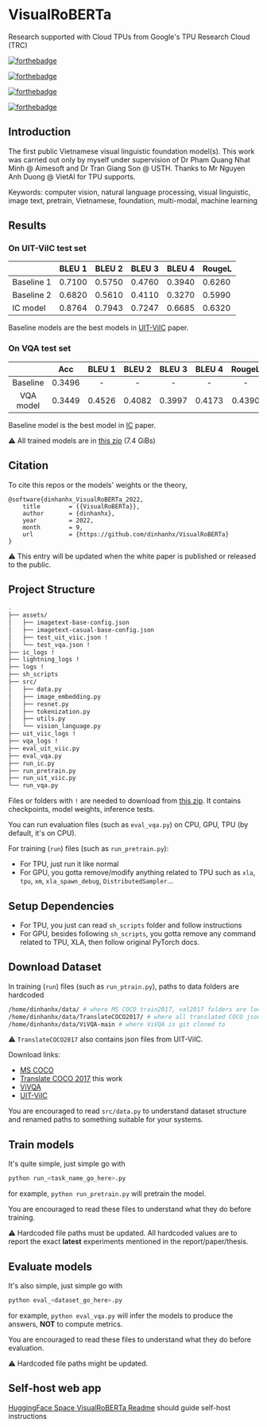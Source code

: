 # VisualRoBERTa

Research supported with Cloud TPUs from Google's TPU Research Cloud (TRC)

[![forthebadge](https://forthebadge.com/images/badges/works-on-my-machine.svg)](https://forthebadge.com)

[![forthebadge](https://forthebadge.com/images/badges/made-with-python.svg)](https://forthebadge.com)

[![forthebadge](https://forthebadge.com/images/badges/powered-by-black-magic.svg)](https://forthebadge.com)

[![forthebadge](https://img.shields.io/badge/Available%20on-HuggingFace-yellow)](https://huggingface.co/spaces/dinhanhx/VisualRoBERTa)

## Introduction

The first public Vietnamese visual linguistic foundation model(s). This work was carried out only by myself under supervision of Dr Pham Quang Nhat Minh @ Aimesoft and Dr Tran Giang Son @ USTH. Thanks to Mr Nguyen Anh Duong @ VietAI for TPU supports.

Keywords: computer vision, natural language processing, visual linguistic, image text, pretrain, Vietnamese, foundation, multi-modal, machine learning

## Results

### On UIT-ViIC test set

|            | BLEU 1 | BLEU 2 | BLEU 3 | BLEU 4 | RougeL |
|------------|--------|--------|--------|--------|--------|
| Baseline 1 | 0.7100 | 0.5750 | 0.4760 | 0.3940 | 0.6260 |
| Baseline 2 | 0.6820 | 0.5610 | 0.4110 | 0.3270 | 0.5990 |
| IC model   | 0.8764 | 0.7943 | 0.7247 | 0.6685 | 0.6320 |

Baseline models are the best models in [UIT-ViIC](https://link.springer.com/chapter/10.1007/978-3-030-63007-2_57) paper.

### On VQA test set

|           |   Acc  | BLEU 1 | BLEU 2 | BLEU 3 | BLEU 4 | RougeL |
|:---------:|:------:|:------:|:------:|:------:|:------:|:------:|
|  Baseline | 0.3496 |    -   |    -   |    -   |    -   |    -   |
| VQA model | 0.3449 | 0.4526 | 0.4082 | 0.3997 | 0.4173 | 0.4390 |

Baseline model is the best model in [IC](https://aclanthology.org/2021.paclic-1.72/) paper.

⚠ All trained models are in [this zip](https://storage.googleapis.com/dax_storage/VisualRoBERTa/release_logs.zip) (7.4 GiBs)

## Citation

To cite this repos or the models' weights or the theory,
```
@software{dinhanhx_VisualRoBERTa_2022,
	title        = {{VisualRoBERTa}},
	author       = {dinhanhx},
	year         = 2022,
	month        = 9,
	url          = {https://github.com/dinhanhx/VisualRoBERTa}
}
```

⚠ This entry will be updated when the white paper is published or released to the public.

## Project Structure

```bash
.
├── assets/
│   ├── imagetext-base-config.json
│   ├── imagetext-casual-base-config.json
│   ├── test_uit_viic.json !
│   └── test_vqa.json !
├── ic_logs !
├── lightning_logs !
├── logs !
├── sh_scripts
├── src/
│   ├── data.py
│   ├── image_embedding.py
│   ├── resnet.py
│   ├── tokenization.py
│   ├── utils.py
│   └── vision_language.py
├── uit_viic_logs !
├── vqa_logs !
├── eval_uit_viic.py
├── eval_vqa.py
├── run_ic.py
├── run_pretrain.py
├── run_uit_viic.py
└── run_vqa.py
```

Files or folders with `!` are needed to download from [this zip](https://storage.googleapis.com/dax_storage/VisualRoBERTa/release_logs.zip). It contains checkpoints, model weights, inference tests.

You can run evaluation files (such as `eval_vqa.py`) on CPU, GPU, TPU (by default, it's on CPU).

For training (`run`) files (such as `run_pretrain.py`):
- For TPU, just run it like normal
- For GPU, you gotta remove/modify anything related to TPU such as `xla`, `tpu`, `xm`, `xla_spawn_debug`, `DistributedSampler`...

## Setup Dependencies

- For TPU, you just can read `sh_scripts` folder and follow instructions
- For GPU, besides following `sh_scripts`, you gotta remove any command related to TPU, XLA, then follow original PyTorch docs.

## Download Dataset

In training (`run`) files (such as `run_ptrain.py`), paths to data folders are hardcoded
```bash
/home/dinhanhx/data/ # where MS COCO train2017, val2017 folders are located
/home/dinhanhx/data/TranslateCOCO2017/ # where all translated COCO json files are located
/home/dinhanhx/data/ViVQA-main # where ViVQA is git cloned to
```

⚠ `TranslateCOCO2017` also contains json files from UIT-ViIC.

Download links:
- [MS COCO](https://cocodataset.org/#download)
- [Translate COCO 2017](https://storage.googleapis.com/dax_storage/VisualRoBERTa/TranslateCOCO2017.zip) this work
- [ViVQA](https://github.com/kh4nh12/ViVQA)
- [UIT-ViIC](https://sites.google.com/uit.edu.vn/uit-nlp/datasets-projects#h.p_Uj6Wqs5dCpc4)

You are encouraged to read `src/data.py` to understand dataset structure and renamed paths to something suitable for your systems.

## Train models

It's quite simple, just simple go with 
```bash
python run_<task_name_go_here>.py
```

for example, `python run_pretrain.py` will pretrain the model.

You are encouraged to read these files to understand what they do before training.

⚠ Hardcoded file paths must be updated. All hardcoded values are to report the exact **latest** experiments mentioned in the report/paper/thesis.

## Evaluate models

It's also simple, just simple go with
```bash
python eval_<dataset_go_here>.py
```

for example, `python eval_vqa.py` will infer the models to produce the answers, **NOT** to compute metrics.

You are encouraged to read these files to understand what they do before evaluation.

⚠ Hardcoded file paths might be updated.

## Self-host web app

[HuggingFace Space VisualRoBERTa Readme](https://huggingface.co/spaces/dinhanhx/VisualRoBERTa/blob/main/README.md) should guide self-host instructions
